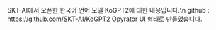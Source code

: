SKT-AI에서 오픈한 한국어 언어 모델 KoGPT2에 대한 내용입니다.\n
github : https://github.com/SKT-AI/KoGPT2
Opyrator UI 형태로 만들었습니다.

